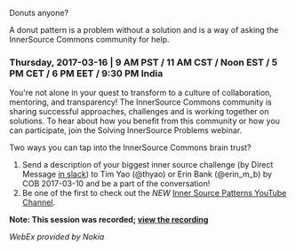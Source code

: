 Donuts anyone?

A donut pattern is a problem without a solution and is a way of asking the InnerSource Commons community for help.

### Thursday, 2017-03-16 | 9 AM PST / 11 AM CST / Noon EST / 5 PM CET / 6 PM EET / 9:30 PM India

You're not alone in your quest to transform to a culture of collaboration, mentoring, and transparency! The InnerSource Commons community is sharing successful approaches, challenges and is working together on solutions. To hear about how you benefit from this community or how you can participate,  join the Solving InnerSource Problems webinar.  

Two ways you can tap into the InnerSource Commons brain trust?
 
1. Send a description of your biggest inner source challenge (by Direct Message [in slack](https://isc-inviter.herokuapp.com/)) to Tim Yao (@thyao) or Erin Bank (@erin_m_b) by COB 2017-03-10 and be a part of the conversation!
2. Be one of the first to check out the *NEW* [Inner Source Patterns YouTube Channel](http://bit.ly/innersource_patterns_videos).

**Note: This session was recorded; [view the recording](https://youtu.be/i-0IVhfRVFU)**
  
*WebEx provided by Nokia* 
